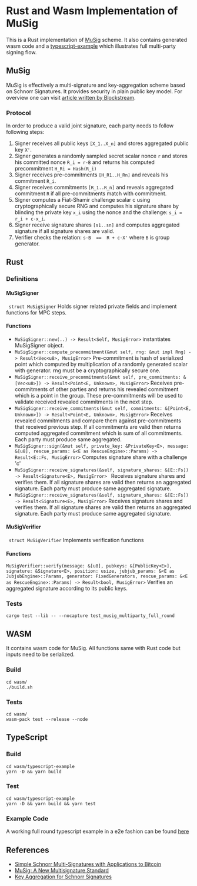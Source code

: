 # Rust and Wasm Implementation of MuSig
This is a Rust implementation of [MuSig](https://eprint.iacr.org/2018/068.pdf) scheme. It also contains generated wasm code and a [typescript-example](https://github.com/matter-labs/schnorr-musig/blob/master/wasm/typescript-example/test/example.test.ts) which illustrates full multi-party signing flow. 

## MuSig 
MuSig is effectively a multi-signature and key-aggregation scheme based on Schnorr Signatures. It provides security in plain public key model.  For overview one can visit [article written by Blockstream](https://blockstream.com/2018/01/23/en-musig-key-aggregation-schnorr-signatures/).

### Protocol
In order to produce a valid joint signature, each party needs to follow following steps:

1. Signer receives all public keys `[X_1..X_n]` and stores aggregated public key `X'`.
2. Signer generates a randomly sampled secret scalar nonce `r` and stores his committed nonce `R_i = r·B` and returns his computed precommitment `H_Ri = Hash(R_i)`
4. Signer receives pre-commitments `[H_R1..H_Rn]` and reveals his commitment `R_i`.
5. Signer receives commitments `[R_1..R_n]` and reveals aggregated commitment `R` if all pre-commitments match with commitment.
6. Signer computes a Fiat-Shamir challenge scalar c using cryptographically secure RNG
and computes his signature share by blinding the private key `x_i` using the nonce and the challenge: `s_i = r_i + c·x_i`.
7. Signer receive signature shares `[s1..sn]` and computes aggregated signature if all signature shares are valid.
8. Verifier checks the relation: `s·B  ==  R + c·X'` where `B` is group generator.

## Rust

### Definitions

#### MuSigSigner

` struct MuSigSigner`  Holds signer related private fields and implement functions for MPC steps.

#### Functions

- `MuSigSigner::new(..) -> Result<Self, MusigError>` instantiates MuSigSigner object.
- `MuSigSigner::compute_precommitment(&mut self, rng: &mut impl Rng) -> Result<Vec<u8>, MusigError>` Pre-commitment is hash of serialized point which computed by multiplication of a randomly generated scalar with generator. rng must be a cryptographically secure one.
- `MuSigSigner::receive_precommitments(&mut self, pre_commitments: &[Vec<u8>]) -> Result<Point<E, Unknown>, MusigError>` Receives pre-commitments of other parties and returns his revealed commitment which is a point in the group. These pre-commitments will be used to validate received revealed commitments in the next step.
- `MuSigSigner::receive_commitments(&mut self, commitments: &[Point<E, Unknown>]) -> Result<Point<E, Unknown>, MusigError>`  Receives revealed commitments and compare them against pre-commitments that received previous step. If all commitments are valid then returns computed aggregated commitment which is sum of all commitments. Each party must produce same aggregated.
 - `MuSigSigner::sign(&mut self, private_key: &PrivateKey<E>, message: &[u8], rescue_params: &<E as RescueEngine>::Params) -> Result<E::Fs, MusigError>` Computes signature share with a challenge 'c'
 - `MuSigSigner::receive_signatures(&self, signature_shares: &[E::Fs]) -> Result<Signature<E>, MusigError> ` Receives signature shares and verifies them. If all signature shares are valid then returns an aggregated signature. Each party must produce same aggregated signature.
- `MuSigSigner::receive_signatures(&self, signature_shares: &[E::Fs]) -> Result<Signature<E>, MusigError>` Receives signature shares and verifies them. If all signature shares are valid then returns an aggregated signature. Each party must produce same aggregated signature.

#### MuSigVerifier

` struct MuSigVerifier`  Implements verification functions

#### Functions

`MuSigVerifier::verify(message: &[u8], pubkeys: &[PublicKey<E>], signature: &Signature<E>, position: usize, jubjub_params: &<E as JubjubEngine>::Params, generator: FixedGenerators, rescue_params: &<E as RescueEngine>::Params) -> Result<bool, MusigError>` Verifies an aggregated signature according to its public keys.

### Tests
```
cargo test --lib -- --nocapture test_musig_multiparty_full_round
```


## WASM

It contains wasm code for MuSig. All functions same with Rust code but inputs need to be serialized.

### Build

```
cd wasm/
./build.sh
```

### Tests

```
cd wasm/
wasm-pack test --release --node
```

## TypeScript

### Build

```
cd wasm/typescript-example
yarn -D && yarn build
```

### Test

```
cd wasm/typescript-example
yarn -D && yarn build && yarn test
```

### Example Code

A working full round typescript example in a e2e fashion can be found [here](https://github.com/matter-labs/schnorr-musig/blob/master/wasm/typescript-example/test/example.test.ts)

## References

- [Simple Schnorr Multi-Signatures with Applications to Bitcoin](https://eprint.iacr.org/2018/068.pdf)
- [MuSig: A New Multisignature Standard](https://blockstream.com/2018/01/23/en-musig-key-aggregation-schnorr-signatures/)
- [Key Aggregation for Schnorr Signatures](https://blockstream.com/2018/01/23/en-musig-key-aggregation-schnorr-signatures/)
